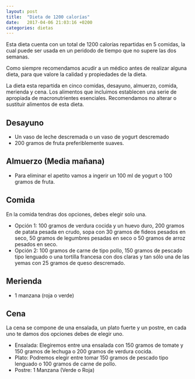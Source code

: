 ```yaml
---
layout: post
title:  "Dieta de 1200 calorías"
date:   2017-04-06 21:03:16 +0200
categories: dietas
---
```

Esta dieta cuenta con un total de 1200 calorías repartidas en 5 comidas, la 
cual puede ser usada en un peridodo de tiempo que no supere las dos semanas.

Como siempre recomendamos acudir a un médico antes de realizar alguna dieta, 
para que valore la calidad y propiedades de la dieta.

La dieta esta repartida en cinco comidas, desayuno, almuerzo, comida, merienda 
y cena. Los alimentos que incluimos establecen una serie de apropiada de 
macronutrientes esenciales. Recomendamos no alterar o sustituir alimentos de 
esta dieta.

## Desayuno

* Un vaso de leche descremada o un vaso de yogurt descremado
* 200 gramos de fruta preferiblemente suaves.

## Almuerzo (Media mañana)

* Para eliminar el apetito vamos a ingerir un 100 ml de yogurt o 100 gramos de fruta.

## Comida

En la comida tendras dos opciones, debes elegir solo una.

* Opción 1: 100 gramos de verdura cocida y un huevo duro, 200 gramos de patata pesada 
en crudo, sopa con 30 gramos de fideos pesados en seco, 50 gramos de legumbres pesadas 
en seco o 50 gramos de arroz pesados en seco.
* Opción 2: 100 gramos de carne de tipo pollo, 150 gramos de pescado tipo lenguado o 
una tortilla francesa con dos claras y tan sólo una de las yemas con 25 gramos de queso 
descremado.

## Merienda

* 1 manzana (roja o verde)

## Cena

La cena se compone de una ensalada, un plato fuerte y un postre, en cada uno te damos dos opciones debes de elegir uno.

* Ensalada: Elegiremos entre una ensalada con 150 gramos de tomate y 150 gramos de lechuga o 200 gramos de verdura cocida.
* Plato: Podremos elegir entre tomar 150 gramos de pescado tipo lenguado o 100 gramos de carne de pollo.
* Postre: 1 Manzana (Verde o Roja)
